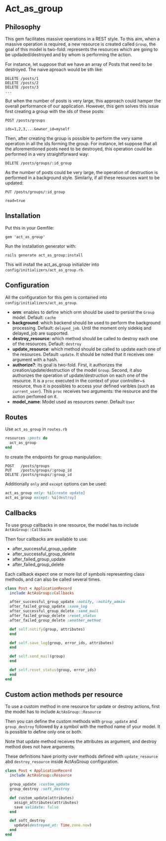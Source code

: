 # Act_as_group

## Philosophy

This gem facilitates massive operations in a REST style. To this aim, when a massive operation is required, a new resource is created called `Group`, the goal of this model is two-fold: represents the resources which are going to be updaded/destroyed and by whom is performing the action.

For instance, let suppose that we have an array of Posts that need to be destroyed. The naive aproach would be sth like:

```
DELETE /posts/1
DELETE /posts/2
DELETE /posts/3
...
```

But when the number of posts is very large, this approach could hamper the overall performance of our application. However, this gem solves this issue first creating a group with the ids of these posts:

```
POST /posts/groups

ids=1,2,3,...&owner_id=myself
```

Then, after creating the group is possible to perform the very same operation in all the ids forming the group. For instance, let suppose that all the aforementioned posts need to be destroyed, this operation could be performed in a very straightforward way:

```
DELETE /posts/groups/:id_group
```

As the number of posts could be very large, the operation of destruction is performed in a background style. Similarly, if all these resources want to be updated:

```
PUT /posts/groups/:id_group

read=true
```

## Installation

Put this in your Gemfile:

```
gem 'act_as_group'
```

Run the installation generator with:

```
rails generate act_as_group:install
```

This will install the act_as_group initializer into `config/initializers/act_as_group.rb`.

## Configuration

All the configuration for this gem is contained into `config/initializers/act_as_group`.

* __orm__: enables to define which orm should be used to persist the `Group` model. Default: `cache`
* __background__: which backend should be used to perform the background processing. Default: `delayed_job`. Until the moment only sidekiq and delayed_job are supported.
* __destroy_resource__: which method should be called to destroy each one of the resources. Default: `destroy`
* __update_resource__: which method should be called to update each one of the resources. Default: `update`. It should be noted that it receives one argument with a hash.
* __authorize?__: its goal is two-fold. First, it authorizes the creation/update/destruction of the model `Group`. Second, it also authorizes the operation of update/destruction on each one of the resource. It is a `proc` executed in the context of your controller~s resource, thus it is possibles to access your defined varibles (such as `current_user`). This `proc` receives two arguments: the resource and the action perfomed on it.
* __model_name__: Model used as resources owner. Default `User`

## Routes

Use `act_as_group` in `routes.rb`

```ruby
resources :posts do
  act_as_group
end
```

to create the endpoints for group manipulation:

```
POST   /posts/groups
PUT    /posts/groups/:group_id
DELETE /posts/groups/:group_id
```

Additionally `only` and `except` options can be used:
```ruby
act_as_group only: %i[create update]
act_as_group except: %i[destroy]
```

## Callbacks

To use group callbacks in one resource, the model has to include `ActAsGroup::Callbacks`

Then four callbacks are available to use:
* after_successful_group_update
* after_successful_group_delete
* after_failed_group_update
* after_failed_group_delete

Each callback expect one or more list of symbols representing class methods,
and can also be called several times.

```ruby
class Post < ApplicationRecord
  include ActAsGroup::Callbacks

  after_successful_group_update :notify, :notify_admin
  after_failed_group_update :save_log
  after_successful_group_delete :send_mail
  after_failed_group_delete :reset_status
  after_failed_group_delete :another_method

  def self.notify(group, attributes)
  end

  def self.save_log(group, error_ids, attributes)
  end

  def self.send_mail(group)
  end

  def self.reset_status(group, error_ids)
  end
end
```

## Custom action methods per resource

To use a custom method in one resource for update or destroy actions, first the model has to include `ActAsGroup::Resource`

Then you can define the custom methods with `group_update` and `group_destroy` followed by a symbol with the method name of your model. It is possible to define only one or both.

Note that update method receives the attributes as argument, and destroy method does not have arguments.

These definitions have priority over methods defined with `update_resource` abd `destroy_resource` inside ActAsGroup configuration.

```ruby
class Post < ApplicationRecord
  include ActAsGroup::Resource

  group_update :custom_update
  group_destroy :soft_destroy

  def custom_update(attributes)
    assign_attributes(attributes)
    save validate: false
  end

  def soft_destroy
    update(destroyed_at: Time.zone.now)
  end
end
```
